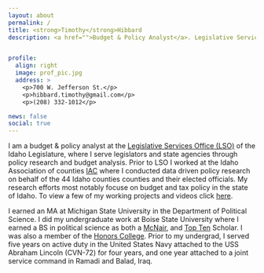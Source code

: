```yaml
---
layout: about
permalink: /
title: <strong>Timothy</strong>Hibbard
description: <a href="">Budget & Policy Analyst</a>. Legislative Services Office (LSO)</a>. State of Idaho</a>.


profile:
  align: right
  image: prof_pic.jpg
  address: >
    <p>700 W. Jefferson St.</p>
    <p>hibbard.timothy@gmail.com</p>
    <p>(208) 332-1012</p>

news: false
social: true
---
```


I am a budget & policy analyst at the [Legislative Services Office (LSO)](https://legislature.idaho.gov/lso/) of the Idaho Legislature, where I serve legislators and state agencies through policy research and budget analysis. Prior to LSO I worked at the Idaho Association of counties [IAC](http://idcounties.org/about/) where I conducted data driven policy research on behalf of the 44 Idaho counties counties and their elected officials. My research efforts most notably focuse on budget and tax policy in the state of Idaho. To view a few of my working projects and videos click [here](/projects/).

I earned an MA at Michigan State University in the Department of Political Science. I did my undergraduate work at Boise State University where I earned a BS in political science as both a [McNair](https://mcnairscholars.com/about/), and [Top Ten](https://sps.boisestate.edu/blog/2016/04/three-political-science-majors-among-universitys-2016-top-ten-undergraduate-scholars/) Scholar. I was also a member of the [Honors College](https://honors.boisestate.edu/). Prior to my undergrad, I served five years on active duty in the United States Navy attached to the USS Abraham Lincoln (CVN-72) for four years, and one year attached to a joint service command in Ramadi and Balad, Iraq.
